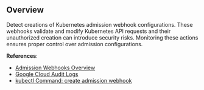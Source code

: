 ## Overview

Detect creations of Kubernetes admission webhook configurations. These webhooks validate and modify Kubernetes API requests and their unauthorized creation can introduce security risks. Monitoring these actions ensures proper control over admission configurations.

**References**:
- [Admission Webhooks Overview](https://kubernetes.io/docs/reference/access-authn-authz/admission-controllers/)
- [Google Cloud Audit Logs](https://cloud.google.com/logging/docs/audit)
- [kubectl Command: create admission webhook](https://kubernetes.io/docs/reference/generated/kubectl/kubectl-commands#create)